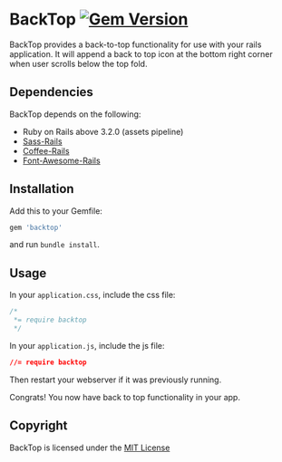 # BackTop [![Gem Version](https://badge.fury.io/rb/backtop.png)](http://badge.fury.io/rb/backtop)

BackTop provides a back-to-top functionality for use with your rails application. It will append a back to top icon at the bottom right corner when user scrolls below the top fold.

## Dependencies

BackTop depends on the following:

* Ruby on Rails above 3.2.0 (assets pipeline)
* [Sass-Rails](https://github.com/rails/sass-rails)
* [Coffee-Rails](https://github.com/rails/coffee-rails)
* [Font-Awesome-Rails](https://github.com/bokmann/font-awesome-rails)

## Installation

Add this to your Gemfile:

```ruby
gem 'backtop'
```

and run `bundle install`.

## Usage

In your `application.css`, include the css file:

```css
/*
 *= require backtop
 */
```

In your `application.js`, include the js file:

```css
//= require backtop
```

Then restart your webserver if it was previously running.

Congrats! You now have back to top functionality in your app.

## Copyright

BackTop is licensed under the [MIT License](http://opensource.org/licenses/mit-license.html)